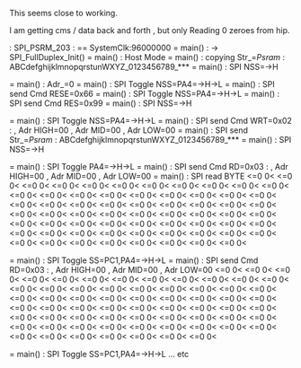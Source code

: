 This seems close to working.

I am getting cms / data back and forth , but only Reading 0 zeroes from hip.

: SPI_PSRM_203 :
== SystemClk:96000000
= main() : -> SPI_FullDuplex_Init()
= main() : Host Mode
= main() : copying Str_=*Psram* : ABCdefghijklmnopqrstunWXYZ_0123456789_***
 = main() : SPI NSS=->H

= main() : Adr_=0
= main() : SPI Toggle NSS=PA4=->H->L
= main() : SPI send Cmd RESE=0x66
= main() : SPI Toggle NSS=PA4=->H->L
= main() : SPI send Cmd RES=0x99
= main() : SPI NSS=->H

= main() : SPI Toggle NSS=PA4=->H->L
= main() : SPI send Cmd WRT=0x02 : , Adr HIGH=00  , Adr MID=00  , Adr LOW=00
= main() : SPI send Str_=*Psram* : ABCdefghijklmnopqrstunWXYZ_0123456789_***
= main() : SPI NSS=->H

= main() : SPI Toggle PA4=->H->L
= main() : SPI send Cmd RD=0x03 : , Adr HIGH=00  , Adr MID=00  , Adr LOW=00
= main() : SPI read BYTE
 <=0 0<  <=0 0<  <=0 0<  <=0 0<  <=0 0<  <=0 0<  <=0 0<  <=0 0<
 <=0 0<  <=0 0<  <=0 0<  <=0 0<  <=0 0<  <=0 0<  <=0 0<  <=0 0<
 <=0 0<  <=0 0<  <=0 0<  <=0 0<  <=0 0<  <=0 0<  <=0 0<  <=0 0<
 <=0 0<  <=0 0<  <=0 0<  <=0 0<  <=0 0<  <=0 0<  <=0 0<  <=0 0<
 <=0 0<  <=0 0<  <=0 0<  <=0 0<  <=0 0<  <=0 0<  <=0 0<  <=0 0<
 <=0 0<  <=0 0<  <=0 0<  <=0 0<  <=0 0<  <=0 0<  <=0 0<  <=0 0<
 <=0 0<  <=0 0<  <=0 0<  <=0 0<  <=0 0<  <=0 0<  <=0 0<  <=0 0<
 <=0 0<  <=0 0<  <=0 0<  <=0 0<  <=0 0<  <=0 0<  <=0 0<  <=0 0<

= main() : SPI Toggle SS=PC1,PA4=->H->L
= main() : SPI send Cmd RD=0x03 :  , Adr HIGH=00  , Adr MID=00  , Adr LOW=00
 <=0 0<  <=0 0<  <=0 0<  <=0 0<  <=0 0<  <=0 0<  <=0 0<  <=0 0<
 <=0 0<  <=0 0<  <=0 0<  <=0 0<  <=0 0<  <=0 0<  <=0 0<  <=0 0<
 <=0 0<  <=0 0<  <=0 0<  <=0 0<  <=0 0<  <=0 0<  <=0 0<  <=0 0<
 <=0 0<  <=0 0<  <=0 0<  <=0 0<  <=0 0<  <=0 0<  <=0 0<  <=0 0<
 <=0 0<  <=0 0<  <=0 0<  <=0 0<  <=0 0<  <=0 0<  <=0 0<  <=0 0<
 <=0 0<  <=0 0<  <=0 0<  <=0 0<  <=0 0<  <=0 0<  <=0 0<  <=0 0<
 <=0 0<  <=0 0<  <=0 0<  <=0 0<  <=0 0<  <=0 0<  <=0 0<  <=0 0<
 <=0 0<  <=0 0<  <=0 0<  <=0 0<  <=0 0<  <=0 0<  <=0 0<  <=0 0<

= main() : SPI Toggle SS=PC1,PA4=->H->L
... 
etc

